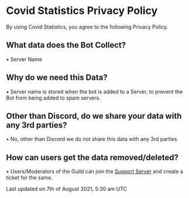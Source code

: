# Covid Statistics Privacy Policy
By using Covid Statistics, you agree to the following Privacy Policy.

## What data does the Bot Collect?
• Server Name

## Why do we need this Data?
• Server name is stored when the bot is added to a Server, to prevent the Bot from being added to spam servers.

## Other than Discord, do we share your data with any 3rd parties?
• No, other than Discord we do not share this data with any 3rd parties.

## How can users get the data removed/deleted?
• Users/Moderators of the Guild can join the [Support Server](https://discord.com/invite/vecGcm4zsC) and create a ticket for the same.


Last updated on 7th of August 2021, 5:30 am UTC

